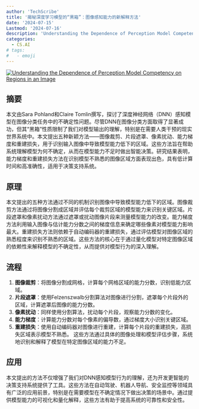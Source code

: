 ```yaml
---
author: 'TechScribe'
title: '揭秘深度学习模型的“黑箱”：图像感知能力的新解释方法'
date: '2024-07-15'
Lastmod: '2024-07-16'
description: 'Understanding the Dependence of Perception Model Competency on Regions in an Image'
categories:
  - CS.AI
# tags:
#   - emoji
---
```


[![Understanding the Dependence of Perception Model Competency on Regions in an Image](https://arxiv-research-1301205113.cos.ap-guangzhou.myqcloud.com/images/2407.10543v1.pdf_0.jpg)](https://arxiv.org/abs/2407.10543v1)

## 摘要

本文由Sara Pohland和Claire Tomlin撰写，探讨了深度神经网络（DNN）感知模型在图像分类任务中的不确定性问题。尽管DNN在图像分类方面取得了显著成功，但其“黑箱”性质限制了我们对模型输出的理解，特别是在需要人类干预的现实世界系统中。本文提出五种新颖方法——图像裁剪、片段遮罩、像素扰动、能力梯度和重建损失，用于识别输入图像中导致模型能力低下的区域。这些方法旨在帮助系统理解模型为何不确定，从而在模型能力不足时做出智能决策。研究结果表明，能力梯度和重建损失方法在识别模型不熟悉的图像区域方面表现出色，具有低计算时间和高准确性，适用于决策支持系统。<!--more-->

## 原理

本文提出的五种方法通过不同的机制识别图像中导致模型能力低下的区域。图像裁剪方法通过将图像分割成区域并评估每个裁剪区域的模型能力来识别关键区域。片段遮罩和像素扰动方法通过遮罩或扰动图像片段来测量模型能力的改变。能力梯度方法利用输入图像与估计能力分数之间的梯度信息来确定哪些像素对模型能力影响最大。重建损失方法则依赖于自动编码器的重建损失，通过评估模型对图像区域的熟悉程度来识别不熟悉的区域。这些方法的核心在于通过量化模型对特定图像区域的依赖性来解释模型的不确定性，从而提供对模型行为的深入理解。

## 流程

1. **图像裁剪**：将图像分割成网格，计算每个网格区域的能力分数，识别低能力区域。
2. **片段遮罩**：使用Felzenszwalb分割算法对图像进行分割，遮罩每个片段外的区域，计算遮罩后图像的能力分数。
3. **像素扰动**：同样使用分割算法，扰动每个片段，观察能力分数的变化。
4. **能力梯度**：计算能力分数对每个像素的偏导数，通过梯度大小识别关键区域。
5. **重建损失**：使用自动编码器对图像进行重建，计算每个片段的重建损失，高损失区域表示模型不熟悉。
这些方法通过具体的图像处理和模型评估步骤，系统地识别和解释了模型在特定图像区域的能力不足。

## 应用

本文提出的方法不仅增强了我们对DNN感知模型行为的理解，还为开发更智能的决策支持系统提供了工具。这些方法在自动驾驶、机器人导航、安全监控等领域具有广泛的应用前景，特别是在需要模型在不确定情况下做出决策的场景中。通过提供模型能力的可视化和量化解释，这些方法有助于提高系统的可靠性和安全性。